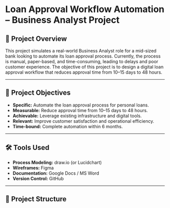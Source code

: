# Loan Approval Workflow Automation – Business Analyst Project

## 📌 Project Overview
This project simulates a real-world Business Analyst role for a mid-sized bank looking to automate its loan approval process. Currently, the process is manual, paper-based, and time-consuming, leading to delays and poor customer experience. The objective of this project is to design a digital loan approval workflow that reduces approval time from 10–15 days to 48 hours.

---

## 🎯 Project Objectives
- **Specific:** Automate the loan approval process for personal loans.
- **Measurable:** Reduce approval time from 10–15 days to 48 hours.
- **Achievable:** Leverage existing infrastructure and digital tools.
- **Relevant:** Improve customer satisfaction and operational efficiency.
- **Time-bound:** Complete automation within 6 months.

---

## 🛠 Tools Used
- **Process Modeling:** draw.io (or Lucidchart)
- **Wireframes:** Figma
- **Documentation:** Google Docs / MS Word
- **Version Control:** GitHub

---

## 📂 Project Structure
